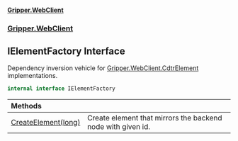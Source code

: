 #### [Gripper.WebClient](index 'index')
### [Gripper.WebClient](Gripper_WebClient 'Gripper.WebClient')
## IElementFactory Interface
Dependency inversion vehicle for [Gripper.WebClient.CdtrElement](https://docs.microsoft.com/en-us/dotnet/api/Gripper.WebClient.CdtrElement 'Gripper.WebClient.CdtrElement') implementations.  
```csharp
internal interface IElementFactory
```

| Methods | |
| :--- | :--- |
| [CreateElement(long)](Gripper_WebClient_IElementFactory_CreateElement(long) 'Gripper.WebClient.IElementFactory.CreateElement(long)') | Create element that mirrors the backend node with given id.<br/> |
